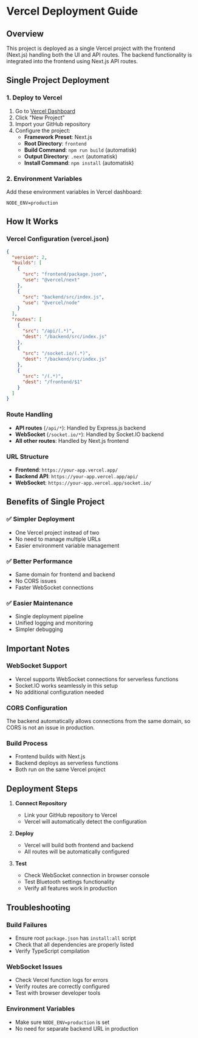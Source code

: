 # Vercel Deployment Guide

## Overview
This project is deployed as a single Vercel project with the frontend (Next.js) handling both the UI and API routes. The backend functionality is integrated into the frontend using Next.js API routes.

## Single Project Deployment

### 1. Deploy to Vercel
1. Go to [Vercel Dashboard](https://vercel.com/dashboard)
2. Click "New Project"
3. Import your GitHub repository
4. Configure the project:
   - **Framework Preset**: Next.js
   - **Root Directory**: `frontend`
   - **Build Command**: `npm run build` (automatisk)
   - **Output Directory**: `.next` (automatisk)
   - **Install Command**: `npm install` (automatisk)

### 2. Environment Variables
Add these environment variables in Vercel dashboard:
```
NODE_ENV=production
```

## How It Works

### Vercel Configuration (vercel.json)
```json
{
  "version": 2,
  "builds": [
    {
      "src": "frontend/package.json",
      "use": "@vercel/next"
    },
    {
      "src": "backend/src/index.js",
      "use": "@vercel/node"
    }
  ],
  "routes": [
    {
      "src": "/api/(.*)",
      "dest": "/backend/src/index.js"
    },
    {
      "src": "/socket.io/(.*)",
      "dest": "/backend/src/index.js"
    },
    {
      "src": "/(.*)",
      "dest": "/frontend/$1"
    }
  ]
}
```

### Route Handling
- **API routes** (`/api/*`): Handled by Express.js backend
- **WebSocket** (`/socket.io/*`): Handled by Socket.IO backend
- **All other routes**: Handled by Next.js frontend

### URL Structure
- **Frontend**: `https://your-app.vercel.app/`
- **Backend API**: `https://your-app.vercel.app/api/`
- **WebSocket**: `https://your-app.vercel.app/socket.io/`

## Benefits of Single Project

### ✅ **Simpler Deployment**
- One Vercel project instead of two
- No need to manage multiple URLs
- Easier environment variable management

### ✅ **Better Performance**
- Same domain for frontend and backend
- No CORS issues
- Faster WebSocket connections

### ✅ **Easier Maintenance**
- Single deployment pipeline
- Unified logging and monitoring
- Simpler debugging

## Important Notes

### WebSocket Support
- Vercel supports WebSocket connections for serverless functions
- Socket.IO works seamlessly in this setup
- No additional configuration needed

### CORS Configuration
The backend automatically allows connections from the same domain, so CORS is not an issue in production.

### Build Process
- Frontend builds with Next.js
- Backend deploys as serverless functions
- Both run on the same Vercel project

## Deployment Steps

1. **Connect Repository**
   - Link your GitHub repository to Vercel
   - Vercel will automatically detect the configuration

2. **Deploy**
   - Vercel will build both frontend and backend
   - All routes will be automatically configured

3. **Test**
   - Check WebSocket connection in browser console
   - Test Bluetooth settings functionality
   - Verify all features work in production

## Troubleshooting

### Build Failures
- Ensure root `package.json` has `install:all` script
- Check that all dependencies are properly listed
- Verify TypeScript compilation

### WebSocket Issues
- Check Vercel function logs for errors
- Verify routes are correctly configured
- Test with browser developer tools

### Environment Variables
- Make sure `NODE_ENV=production` is set
- No need for separate backend URL in production
